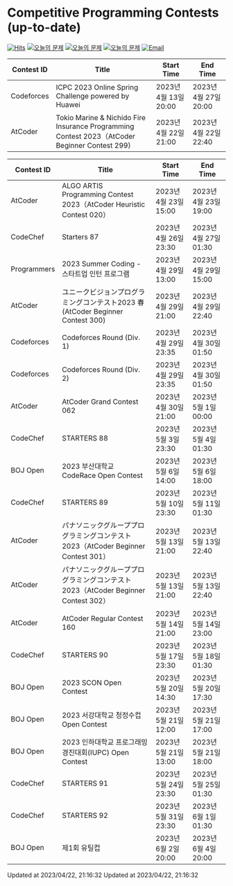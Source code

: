 Competitive Programming Contests (up-to-date)
========
[![Hits](https://hits.seeyoufarm.com/api/count/incr/badge.svg?url=https%3A%2F%2Fgithub.com%2Fika9810%2FCompetitive-Programming-Contests&count_bg=%2379C83D&title_bg=%23555555&icon=&icon_color=%23E7E7E7&title=hits&edge_flat=false)](https://hits.seeyoufarm.com)
[![오늘의 문제](https://img.shields.io/badge/Today's%20ABC-Link-lightpink)](https://github.com/ika9810/Atcoder-Daily-Contests/blob/main/ABC.md) 
[![오늘의 문제](https://img.shields.io/badge/Today's%20ARC-Link-orange)](https://github.com/ika9810/Atcoder-Daily-Contests/blob/main/ARC.md) 
[![오늘의 문제](https://img.shields.io/badge/Today's%20AGC-Link-red)](https://github.com/ika9810/Atcoder-Daily-Contests/blob/main/AGC.md) 
[![Email](https://img.shields.io/badge/Email-ika7204@naver.com-ff69b4)](mailTo:ika7204@naver.com)

 Contest ID | Title | Start Time | End Time |
---|---|---|---|
| Codeforces | ICPC 2023 Online Spring Challenge powered by Huawei | 2023년 4월 13일 20:00 | 2023년 4월 27일 20:00 |
| AtCoder | Tokio Marine & Nichido Fire Insurance Programming Contest 2023（AtCoder Beginner Contest 299) | 2023년 4월 22일 21:00 | 2023년 4월 22일 22:40 |

 Contest ID | Title | Start Time | End Time |
---|---|---|---|
| AtCoder | ALGO ARTIS Programming Contest 2023（AtCoder Heuristic Contest 020） | 2023년 4월 23일 15:00 | 2023년 4월 23일 19:00 |
| CodeChef | Starters 87 | 2023년 4월 26일 23:30 | 2023년 4월 27일 01:30 |
| Programmers | 2023 Summer Coding - 스타트업 인턴 프로그램 | 2023년 4월 29일 13:00 | 2023년 4월 29일 15:00 |
| AtCoder | ユニークビジョンプログラミングコンテスト2023 春 (AtCoder Beginner Contest 300) | 2023년 4월 29일 21:00 | 2023년 4월 29일 22:40 |
| Codeforces | Codeforces Round (Div. 1) | 2023년 4월 29일 23:35 | 2023년 4월 30일 01:50 |
| Codeforces | Codeforces Round (Div. 2) | 2023년 4월 29일 23:35 | 2023년 4월 30일 01:50 |
| AtCoder | AtCoder Grand Contest 062 | 2023년 4월 30일 21:00 | 2023년 5월 1일 00:00 |
| CodeChef | STARTERS 88 | 2023년 5월 3일 23:30 | 2023년 5월 4일 01:30 |
| BOJ Open | 2023 부산대학교 CodeRace Open Contest | 2023년 5월 6일 14:00 | 2023년 5월 6일 18:00 |
| CodeChef | STARTERS 89 | 2023년 5월 10일 23:30 | 2023년 5월 11일 01:30 |
| AtCoder | パナソニックグループプログラミングコンテスト2023（AtCoder Beginner Contest 301） | 2023년 5월 13일 21:00 | 2023년 5월 13일 22:40 |
| AtCoder | パナソニックグループプログラミングコンテスト2023（AtCoder Beginner Contest 302） | 2023년 5월 13일 21:00 | 2023년 5월 13일 22:40 |
| AtCoder | AtCoder Regular Contest 160 | 2023년 5월 14일 21:00 | 2023년 5월 14일 23:00 |
| CodeChef | STARTERS 90 | 2023년 5월 17일 23:30 | 2023년 5월 18일 01:30 |
| BOJ Open | 2023 SCON Open Contest | 2023년 5월 20일 14:30 | 2023년 5월 20일 17:30 |
| BOJ Open | 2023 서강대학교 청정수컵 Open Contest | 2023년 5월 21일 12:00 | 2023년 5월 21일 17:00 |
| BOJ Open | 2023 인하대학교 프로그래밍 경진대회(IUPC) Open Contest | 2023년 5월 21일 13:00 | 2023년 5월 21일 18:00 |
| CodeChef | STARTERS 91 | 2023년 5월 24일 23:30 | 2023년 5월 25일 01:30 |
| CodeChef | STARTERS 92 | 2023년 5월 31일 23:30 | 2023년 6월 1일 01:30 |
| BOJ Open | 제1회 유틸컵 | 2023년 6월 2일 20:00 | 2023년 6월 4일 20:00 |

Updated at 2023/04/22, 21:16:32
Updated at 2023/04/22, 21:16:32
